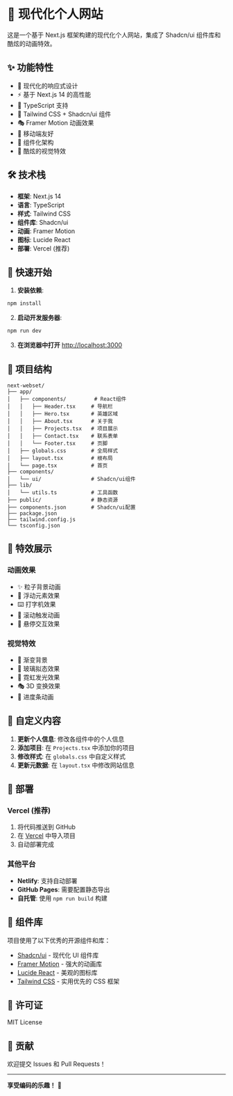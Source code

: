 # 🚀 现代化个人网站

这是一个基于 Next.js 框架构建的现代化个人网站，集成了 Shadcn/ui 组件库和酷炫的动画特效。

## ✨ 功能特性

- 🎨 现代化的响应式设计
- ⚡ 基于 Next.js 14 的高性能
- 🎯 TypeScript 支持
- 💅 Tailwind CSS + Shadcn/ui 组件
- 🎭 Framer Motion 动画效果
- 📱 移动端友好
- 🔧 组件化架构
- 🌟 酷炫的视觉特效

## 🛠 技术栈

- **框架**: Next.js 14
- **语言**: TypeScript
- **样式**: Tailwind CSS
- **组件库**: Shadcn/ui
- **动画**: Framer Motion
- **图标**: Lucide React
- **部署**: Vercel (推荐)

## 🚀 快速开始

1. **安装依赖**:

```bash
npm install
```

2. **启动开发服务器**:

```bash
npm run dev
```

3. **在浏览器中打开** [http://localhost:3000](http://localhost:3000)

## 📁 项目结构

```
next-webset/
├── app/
│   ├── components/         # React组件
│   │   ├── Header.tsx     # 导航栏
│   │   ├── Hero.tsx       # 英雄区域
│   │   ├── About.tsx      # 关于我
│   │   ├── Projects.tsx   # 项目展示
│   │   ├── Contact.tsx    # 联系表单
│   │   └── Footer.tsx     # 页脚
│   ├── globals.css        # 全局样式
│   ├── layout.tsx         # 根布局
│   └── page.tsx           # 首页
├── components/
│   └── ui/                # Shadcn/ui组件
├── lib/
│   └── utils.ts           # 工具函数
├── public/                # 静态资源
├── components.json        # Shadcn/ui配置
├── package.json
├── tailwind.config.js
└── tsconfig.json
```

## 🎨 特效展示

### 动画效果

- ✨ 粒子背景动画
- 🌊 浮动元素效果
- ⌨️ 打字机效果
- 🎯 滚动触发动画
- 🎪 悬停交互效果

### 视觉特效

- 🌈 渐变背景
- 💎 玻璃拟态效果
- 🔮 霓虹发光效果
- 🎭 3D 变换效果
- 🌟 进度条动画

## 🎯 自定义内容

1. **更新个人信息**: 修改各组件中的个人信息
2. **添加项目**: 在 `Projects.tsx` 中添加你的项目
3. **修改样式**: 在 `globals.css` 中自定义样式
4. **更新元数据**: 在 `layout.tsx` 中修改网站信息

## 🚀 部署

### Vercel (推荐)

1. 将代码推送到 GitHub
2. 在 [Vercel](https://vercel.com) 中导入项目
3. 自动部署完成

### 其他平台

- **Netlify**: 支持自动部署
- **GitHub Pages**: 需要配置静态导出
- **自托管**: 使用 `npm run build` 构建

## 🎨 组件库

项目使用了以下优秀的开源组件和库：

- [Shadcn/ui](https://ui.shadcn.com/) - 现代化 UI 组件库
- [Framer Motion](https://www.framer.com/motion/) - 强大的动画库
- [Lucide React](https://lucide.dev/) - 美观的图标库
- [Tailwind CSS](https://tailwindcss.com/) - 实用优先的 CSS 框架

## 📝 许可证

MIT License

## 🤝 贡献

欢迎提交 Issues 和 Pull Requests！

---

**享受编码的乐趣！** 🎉
